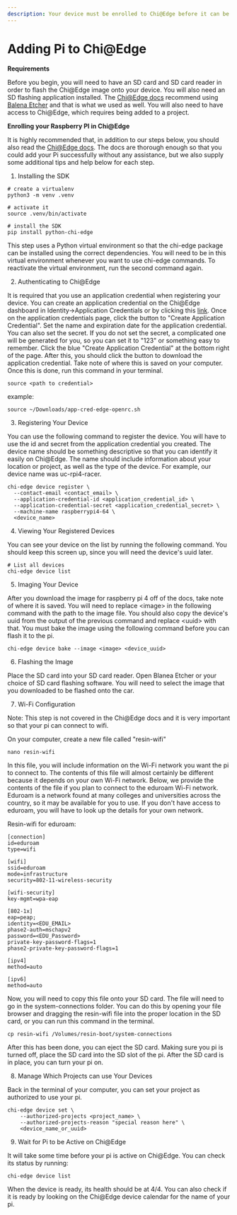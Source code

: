 ```yaml
---
description: Your device must be enrolled to Chi@Edge before it can be accessed.
---
```


# Adding Pi to Chi@Edge

**Requirements**

Before you begin, you will need to have an SD card and SD card reader in order to flash the Chi@Edge image onto your device. You will also need an SD flashing application installed. The [Chi@Edge docs](https://chameleoncloud.gitbook.io/chi-edge/) recommend using [Balena Etcher](https://etcher.balena.io/) and that is what we used as well. You will also need to have access to Chi@Edge, which requires being added to a project.

**Enrolling your Raspberry PI in Chi@Edge**

It is highly recommended that, in addition to our steps below, you should also read the [Chi@Edge docs](https://chameleoncloud.gitbook.io/chi-edge/). The docs are thorough enough so that you could add your Pi successfully without any assistance, but we also supply some additional tips and help below for each step.

1. Installing the SDK

```
# create a virtualenv
python3 -m venv .venv

# activate it
source .venv/bin/activate

# install the SDK
pip install python-chi-edge
```

This step uses a Python virtual environment so that the chi-edge package can be installed using the correct dependencies. You will need to be in this virtual environment whenever you want to use chi-edge commands. To reactivate the virtual environment, run the second command again.

2. Authenticating to Chi@Edge

It is required that you use an application credential when registering your device. You can create an application credential on the Chi@Edge dashboard in Identity->Application Credentials or by clicking this [link](https://chi.edge.chameleoncloud.org/identity/application\_credentials/). Once on the application credentials page, click the button to "Create Application Credential". Set the name and expiration date for the application credential. You can also set the secret. If you do not set the secret, a complicated one will be generated for you, so you can set it to "123" or something easy to remember. Click the blue "Create Application Credential" at the bottom right of the page. After this, you should click the button to download the application credential. Take note of where this is saved on your computer. Once this is done, run this command in your terminal.

```
source <path to credential>
```

example:

```
source ~/Downloads/app-cred-edge-openrc.sh
```

3. Registering Your Device

You can use the following command to register the device. You will have to use the id and secret from the application credential you created. The device name should be something descriptive so that you can identify it easily on Chi@Edge. The name should include information about your location or project, as well as the type of the device. For example, our device name was uc-rpi4-racer.

```
chi-edge device register \
  --contact-email <contact_email> \
  --application-credential-id <application_credential_id> \
  --application-credential-secret <application_credential_secret> \
  --machine-name raspberrypi4-64 \
  <device_name>
```

4. Viewing Your Registered Devices

You can see your device on the list by running the following command. You should keep this screen up, since you will need the device's uuid later.

```
# List all devices
chi-edge device list
```

5. Imaging Your Device

After you download the image for raspberry pi 4 off of the docs, take note of where it is saved. You will need to replace \<image> in the following command with the path to the image file. You should also copy the device's uuid from the output of the previous command and replace \<uuid> with that. You must bake the image using the following command before you can flash it to the pi.

```
chi-edge device bake --image <image> <device_uuid>
```

6. Flashing the Image

Place the SD card into your SD card reader. Open Blanea Etcher or your choice of SD card flashing software. You will need to select the image that you downloaded to be flashed onto the car.

7. Wi-Fi Configuration

Note: This step is not covered in the Chi@Edge docs and it is very important so that your pi can connect to wifi.

On your computer, create a new file called "resin-wifi"

```
nano resin-wifi
```

In this file, you will include information on the Wi-Fi network you want the pi to connect to. The contents of this file will almost certainly be different because it depends on your own Wi-Fi network. Below, we provide the contents of the file if you plan to connect to the eduroam Wi-Fi network. Eduroam is a network found at many colleges and universities across the country, so it may be available for you to use. If you don't have access to eduroam, you will have to look up the details for your own network.

Resin-wifi for eduroam:

```
[connection]
id=eduroam
type=wifi

[wifi]
ssid=eduroam
mode=infrastructure
security=802-11-wireless-security

[wifi-security]
key-mgmt=wpa-eap

[802-1x]
eap=peap;
identity=<EDU_EMAIL>
phase2-auth=mschapv2
password=<EDU_Password>
private-key-password-flags=1
phase2-private-key-password-flags=1

[ipv4]
method=auto

[ipv6]
method=auto
```

Now, you will need to copy this file onto your SD card. The file will need to go in the system-connections folder. You can do this by opening your file browser and dragging the resin-wifi file into the proper location in the SD card, or you can run this command in the terminal.

```
cp resin-wifi /Volumes/resin-boot/system-connections
```

After this has been done, you can eject the SD card. Making sure you pi is turned off, place the SD card into the SD slot of the pi. After the SD card is in place, you can turn your pi on.

8. Manage Which Projects can use Your Devices

Back in the terminal of your computer, you can set your project as authorized to use your pi.

```
chi-edge device set \
    --authorized-projects <project_name> \
    --authorized-projects-reason "special reason here" \
    <device_name_or_uuid>
```

9. Wait for Pi to be Active on Chi@Edge

It will take some time before your pi is active on Chi@Edge. You can check its status by running:

```
chi-edge device list
```

When the device is ready, its health should be at 4/4. You can also check if it is ready by looking on the Chi@Edge device calendar for the name of your pi.
